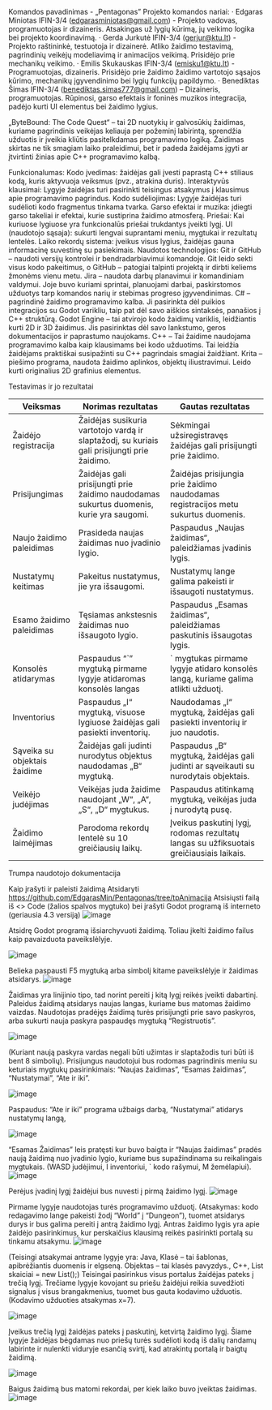 Komandos pavadinimas - „Pentagonas”
Projekto komandos nariai:
· Edgaras Miniotas IFIN-3/4 (edgarasminiotas@gmail.com) - Projekto vadovas, programuotojas ir dizaineris. Atsakingas už lygių kūrimą, jų veikimo logika bei projekto koordinavimą.
· Gerda Jurkutė IFIN-3/4 (gerjur@ktu.lt) - Projekto raštininkė, testuotoja ir dizainerė. Atliko žaidimo testavimą, pagrindinių veikėjų modeliavimą ir animacijos veikimą. Prisidėjo prie mechanikų veikimo.
· Emilis Skukauskas IFIN-3/4 (emisku1@ktu.lt) - Programuotojas, dizaineris. Prisidėjo prie žaidimo žaidimo vartotojo sąsajos kūrimo, mechanikų įgyvendinimo bei lygių funkcijų papildymo.
· Benediktas Šimas  IFIN-3/4 (benediktas.simas777@gmail.com) – Dizaineris, programuotojas. Rūpinosi, garso efektais ir foninės muzikos integracija, padėjo kurti UI elementus bei žaidimo lygius.


„ByteBound: The Code Quest“ – tai 2D nuotykių ir galvosūkių žaidimas, kuriame pagrindinis veikėjas keliauja per požeminį labirintą, sprendžia užduotis ir įveikia kliūtis pasitelkdamas programavimo logiką. Žaidimas skirtas ne tik smagiam laiko praleidimui, bet ir padeda žaidėjams įgyti ar įtvirtinti žinias apie C++ programavimo kalbą.
 
Funkcionalumas:
Kodo įvedimas: žaidėjas gali įvesti paprastą C++ stiliaus kodą, kuris aktyvuoja veiksmus (pvz., atrakina duris).
Interaktyvūs klausimai: Lygyje žaidėjas turi pasirinkti teisingus atsakymus į klausimus apie programavimo pagrindus.
Kodo sudėliojimas: Lygyje žaidėjas turi sudėlioti kodo fragmentus tinkama tvarka.
Garso efektai ir muzika: įdiegti garso takeliai ir efektai, kurie sustiprina žaidimo atmosferą.
Priešai: Kai kuriuose lygiuose yra funkcionalūs priešai trukdantys įveikti lygį.
UI (naudotojo sąsaja): sukurti lengvai suprantami meniu, mygtukai ir rezultatų lentelės.
Laiko rekordų sistema: įveikus visus lygius, žaidėjas gauna informacinę suvestinę su pasiekimais.
Naudotos technologijos:
Git ir GitHub – naudoti versijų kontrolei ir bendradarbiavimui komandoje. Git leido sekti visus kodo pakeitimus, o GitHub – patogiai talpinti projektą ir dirbti keliems žmonėms vienu metu.
Jira – naudota darbų planavimui ir komandiniam valdymui. Joje buvo kuriami sprintai, planuojami darbai, paskirstomos užduotys tarp komandos narių ir stebimas progreso įgyvendinimas.
C# – pagrindinė žaidimo programavimo kalba. Ji pasirinkta dėl puikios integracijos su Godot varikliu, taip pat dėl savo aiškios sintaksės, panašios į C++ struktūrą.
Godot Engine – tai atvirojo kodo žaidimų variklis, leidžiantis kurti 2D ir 3D žaidimus. Jis pasirinktas dėl savo lankstumo, geros dokumentacijos ir paprastumo naujokams.
C++ – Tai žaidime naudojama programavimo kalba kaip  klausimams bei kodo užduotims. Tai leidžia žaidėjams praktiškai susipažinti su C++ pagrindais smagiai žaidžiant.
Krita – piešimo programa, naudota žaidimo aplinkos, objektų iliustravimui. Leido kurti originalius 2D grafinius elementus.






Testavimas ir jo rezultatai

| Veiksmas                       | Norimas rezultatas                                                                 | Gautas rezultatas                                                                 |
|--------------------------------|------------------------------------------------------------------------------------|-----------------------------------------------------------------------------------|
| Žaidėjo registracija           | Žaidėjas susikuria vartotojo vardą ir slaptažodį, su kuriais gali prisijungti prie žaidimo. | Sėkmingai užsiregistravęs žaidėjas gali prisijungti prie žaidimo.                |
| Prisijungimas                  | Žaidėjas gali prisijungti prie žaidimo naudodamas sukurtus duomenis, kurie yra saugomi.     | Žaidėjas prisijungia prie žaidimo naudodamas registracijos metu sukurtus duomenis. |
| Naujo žaidimo paleidimas       | Prasideda naujas žaidimas nuo įvadinio lygio.                                      | Paspaudus „Naujas žaidimas“, paleidžiamas įvadinis lygis.                        |
| Nustatymų keitimas             | Pakeitus nustatymus, jie yra išsaugomi.                                           | Nustatymų lange galima pakeisti ir išsaugoti nustatymus.                         |
| Esamo žaidimo paleidimas       | Tęsiamas ankstesnis žaidimas nuo išsaugoto lygio.                                 | Paspaudus „Esamas žaidimas“, paleidžiamas paskutinis išsaugotas lygis.           |
| Konsolės atidarymas            | Paspaudus “\`” mygtuką pirmame lygyje atidaromas konsolės langas                   | ` mygtukas pirmame lygyje atidaro konsolės langą, kuriame galima atlikti užduotį. |
| Inventorius                    | Paspaudus „I“ mygtuką, visuose lygiuose žaidėjas gali pasiekti inventorių.        | Naudodamas „I“ mygtuką, žaidėjas gali pasiekti inventorių ir juo naudotis.       |
| Sąveika su objektais žaidime   | Žaidėjas gali judinti nurodytus objektus naudodamas „B“ mygtuką.                   | Paspaudus „B“ mygtuką, žaidėjas gali judinti ar sąveikauti su nurodytais objektais. |
| Veikėjo judėjimas              | Veikėjas juda žaidime naudojant „W“, „A“, „S“, „D“ mygtukus.                       | Paspaudus atitinkamą mygtuką, veikėjas juda į nurodytą pusę.                     |
| Žaidimo laimėjimas             | Parodoma rekordų lentelė su 10 greičiausių laikų.                                  | Įveikus paskutinį lygį, rodomas rezultatų langas su užfiksuotais greičiausiais laikais. |




Trumpa naudotojo dokumentacija




Kaip įrašyti ir paleisti žaidimą
Atsidaryti https://github.com/EdgarasMin/Pentagonas/tree/tpAnimacija
Atsisiųsti failą iš <> Code (žalios spalvos mygtuko) 
bei įrašyti Godot programą iš interneto (geriausia 4.3 versiją)
![image](https://github.com/user-attachments/assets/a90c17b2-ffaa-4706-89a5-637f8b3e80cd)

Atsidrę Godot programą išsiarchyvuoti žaidimą. Toliau įkelti žaidimo failus kaip pavaizduota paveikslėlyje.











![image](https://github.com/user-attachments/assets/b3739447-d89a-47ec-aa85-2a0b0a963d7f)

Belieka paspausti F5 mygtuką arba simbolį kitame paveikslėlyje ir žaidimas atsidarys.
![image](https://github.com/user-attachments/assets/59830638-098f-4dc7-9b32-0db1648272a2)


Žaidimas yra linijinio tipo, tad norint pereiti į kitą lygį reikės įveikti dabartinį. Paleidus žaidimą atsidarys naujas langas, kuriame bus matomas žaidimo vaizdas. Naudotojas pradėjęs žaidimą turės prisijungti prie savo paskyros, arba sukurti nauja paskyra paspaudęs mygtuką “Registruotis”. 

![image](https://github.com/user-attachments/assets/14ac13b8-10f3-4a69-9791-7f9204c8d894)

(Kuriant naują paskyra vardas negali būti užimtas ir slaptažodis turi būti iš bent 8 simbolių). Prisijungus naudotojui bus rodomas pagrindinis meniu su keturiais mygtukų pasirinkimais: “Naujas žaidimas”, “Esamas žaidimas”, “Nustatymai”, “Ate ir iki”. 

![image](https://github.com/user-attachments/assets/cdfbb6cf-5c4d-4fb8-89f8-62790d356f06)


Paspaudus: “Ate ir iki” programa užbaigs darbą, “Nustatymai” atidarys nustatymų langą, 

![image](https://github.com/user-attachments/assets/42e3bb08-f178-4145-ab3d-ef95a4aabd33)

“Esamas Žaidimas” leis pratęsti kur buvo baigta ir “Naujas žaidimas” pradės naują žaidimą nuo įvadinio lygio, kuriame bus supažindinama su reikalingais mygtukais. (WASD judėjimui, I inventoriui, ` kodo rašymui, M žemėlapiui). 
![image](https://github.com/user-attachments/assets/7366a2d7-d0c3-4aaf-b933-8d16016a79f4)

Perėjus įvadinį lygį žaidėjui bus nuvesti į pirmą žaidimo lygį.
![image](https://github.com/user-attachments/assets/c810d9e9-2764-4111-a601-05d1d5cd7f53)

Pirmame lygyje naudotojas turės programavimo užduotį. (Atsakymas: kodo redagavimo lange pakeisti žodį “World” į “Dungeon”), tuomet atsidarys durys ir bus galima pereiti į antrą žaidimo lygį. Antras žaidimo lygis yra apie žaidėjo pasirinkimus, kur perskaičius klausimą reikės pasirinkti portalą su tinkamu atsakymu. 
![image](https://github.com/user-attachments/assets/9901ac1f-2253-4436-b361-2debc6158d3e)


(Teisingi atsakymai antrame lygyje yra: Java, Klasė – tai šablonas, apibrėžiantis duomenis ir elgseną. Objektas – tai klasės pavyzdys., C++, List<int> skaiciai = new List<int>();)
Teisingai pasirinkus visus portalus žaidėjas pateks į trečią lygį. Trečiame lygyje kovojant su priešu žaidėjui reikia suvedžioti signalus į visus brangakmenius, tuomet bus gauta kodavimo užduotis. (Kodavimo užduoties atsakymas x=7).

![image](https://github.com/user-attachments/assets/c014e8ae-145f-49c9-92c5-4908023cd007)




Įveikus trečią lygį žaidėjas pateks į paskutinį, ketvirtą žaidimo lygį. Šiame lygyje žaidėjas bėgdamas nuo priešų turės sudėlioti kodą iš dalių randamų labirinte ir nulenkti viduryje esančią svirtį, kad atrakintų portalą ir baigtų žaidimą.

![image](https://github.com/user-attachments/assets/7061d9b4-05f5-4a3d-a2b5-c5d9a488f6ae)



Baigus žaidimą bus matomi rekordai, per kiek laiko buvo įveiktas žaidimas. 
![image](https://github.com/user-attachments/assets/9ab7e6bf-f99c-49a2-b47f-87315c50bbca)

